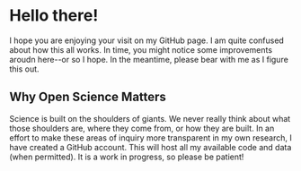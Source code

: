 # Hello there!

I hope you are enjoying your visit on my GitHub page. 
I am quite confused about how this all works. In time, you might notice some improvements aroudn here--or so I hope. 
In the meantime, please bear with me as I figure this out. 

## Why Open Science Matters

Science is built on the shoulders of giants. We never really think about what those shoulders are, where they come from, or how they are built. In an effort to make these areas of inquiry more transparent in my own research, I have created a GitHub account. This will host  all my available code and data (when permitted). It is a work in progress, so please be patient!
